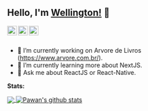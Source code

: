 ## Hello, I'm [Wellington!](https://www.linkedin.com/in/wellington-lima-silva/) 👋


<a href="https://www.linkedin.com/in/wellington-lima-silva/">
  <img align="left" alt="Wellington's Linkdein" width="22px" src="https://cdn.jsdelivr.net/npm/simple-icons@v3/icons/linkedin.svg" />
</a>
<a href="https://github.com/wellingtondw">
  <img align="left" alt="Wellington's Github" width="22px" src="https://cdn.jsdelivr.net/npm/simple-icons@v3/icons/github.svg" />
</a>
<a href="https://www.facebook.com/wellington.wls.1/">
  <img align="left" alt="Wellington's Facebook" width="22px" src="https://cdn.jsdelivr.net/npm/simple-icons@v3/icons/facebook.svg" />
</a>

<br/>
<br/>


- 🌳 I’m currently working on Arvore de Livros (https://www.arvore.com.br/).
- 🌱 I’m currently learning more about NextJS.
- 💬 Ask me about ReactJS or React-Native. 

**Stats:**  

<a href="https://github.com/wellingtondw">
  <img align="center" src="https://github-readme-stats.vercel.app/api/top-langs/?username=wellingtondw&theme=light&hide_langs_below=1" />
</a>
<a href="https://github.com/wellingtondw">
 <img align="center" src="https://github-readme-stats.vercel.app/api?username=wellingtondw&show_icons=true&theme=light&line_height=27" alt="Pawan's github stats"/>
</a>


<div align="center">


</div>


